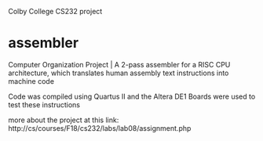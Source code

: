 Colby College CS232 project
# assembler
Computer Organization Project | A 2-pass assembler for a RISC CPU architecture, which translates human assembly text instructions into machine code

Code was compiled using Quartus II and the Altera DE1 Boards were used to test these instructions

more about the project at this link: http://cs/courses/F18/cs232/labs/lab08/assignment.php
